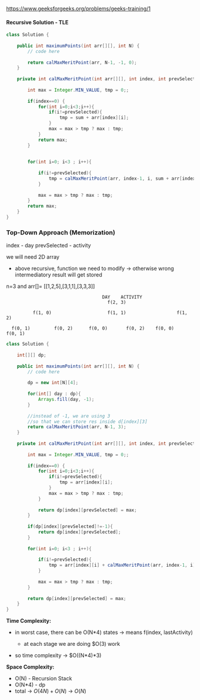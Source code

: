 https://www.geeksforgeeks.org/problems/geeks-training/1


#### Recursive Solution - TLE

```java
class Solution {
    
    public int maximumPoints(int arr[][], int N) {
        // code here
        
        return calMaxMeritPoint(arr, N-1, -1, 0);
    }
    
    private int calMaxMeritPoint(int arr[][], int index, int prevSelected, int sum){
        
        int max = Integer.MIN_VALUE, tmp = 0;;
        
        if(index==0) {
            for(int i=0;i<3;i++){
                if(i!=prevSelected){
                    tmp = sum + arr[index][i];
                }
                max = max > tmp ? max : tmp;
            }
            return max;
        }
        
        
        for(int i=0; i<3 ; i++){
            
            if(i!=prevSelected){
                tmp = calMaxMeritPoint(arr, index-1, i, sum + arr[index][i]);
            }
            
            max = max > tmp ? max : tmp;
        }
        return max;
    }
}
```

### Top-Down Approach (Memorization)

index - day
prevSelected - activity

we will need 2D array

* above recursive, function we need to modify &rarr; otherwise wrong intermediatory result will get stored 

n=3 and arr[]= [[1,2,5],[3,1,1],[3,3,3]]

                                        DAY    ACTIVITY
                                          f(2, 3)

              f(1, 0)                     f(1, 1)                   f(1, 2)

      f(0, 1)         f(0, 2)      f(0, 0)       f(0, 2)    f(0, 0)        f(0, 1)


```java
class Solution {
    
    int[][] dp;
    
    public int maximumPoints(int arr[][], int N) {
        // code here
        
        dp = new int[N][4];
        
        for(int[] day : dp){
            Arrays.fill(day, -1);
        }
        
        //instead of -1, we are using 3 
        //so that we can store res inside d[index][3]
        return calMaxMeritPoint(arr, N-1, 3);
    }
    
    private int calMaxMeritPoint(int arr[][], int index, int prevSelected){
        
        int max = Integer.MIN_VALUE, tmp = 0;;
        
        if(index==0) {
            for(int i=0;i<3;i++){
                if(i!=prevSelected){
                    tmp = arr[index][i];
                }
                max = max > tmp ? max : tmp;
            }
            
            return dp[index][prevSelected] = max;
        }
        
        if(dp[index][prevSelected]!=-1){
            return dp[index][prevSelected];
        }
        
        for(int i=0; i<3 ; i++){
            
            if(i!=prevSelected){
                tmp = arr[index][i] + calMaxMeritPoint(arr, index-1, i);
            }
            
            max = max > tmp ? max : tmp;
        }
        
        return dp[index][prevSelected] = max;
    }
}
```

**Time Complexity:**

* in worst case, there can be O(N*4) states &rarr; means f(index, lastActivity)

  - at each stage we are doing $O(3) work

* so time complexity &rarr; $O((N*4)*3) 

**Space Complexity:**

* O(N) - Recursion Stack 
* O(N*4) - dp
* total &rarr; $O(4N) + O(N)$ &rarr; $O(N)$

